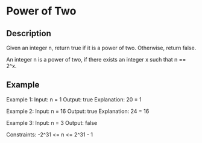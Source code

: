 # Power of Two
## Description

Given an integer n, return true if it is a power of two. Otherwise, return false.

An integer n is a power of two, if there exists an integer x such that n == 2^x.

## Example
Example 1:
Input: n = 1
Output: true
Explanation: 20 = 1

Example 2:
Input: n = 16
Output: true
Explanation: 24 = 16

Example 3:
Input: n = 3
Output: false

Constraints:
-2^31 <= n <= 2^31 - 1
 